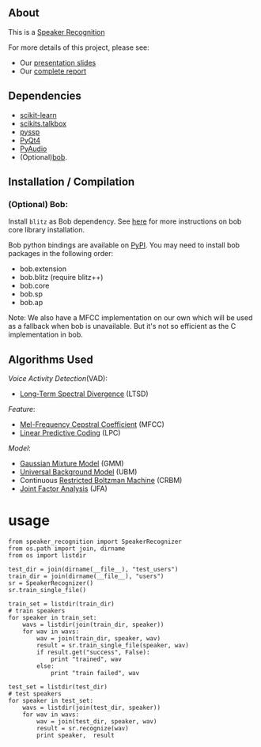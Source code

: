 ## About

This is a [Speaker Recognition](https://en.wikipedia.org/wiki/Speaker_recognition)

For more details of this project, please see:

+ Our [presentation slides](https://github.com/ppwwyyxx/speaker-recognition/raw/master/doc/Presentation.pdf)
+ Our [complete report](https://github.com/ppwwyyxx/speaker-recognition/raw/master/doc/Final-Report-Complete.pdf)

## Dependencies

+ [scikit-learn](http://scikit-learn.org/)
+ [scikits.talkbox](http://scikits.appspot.com/talkbox)
+ [pyssp](https://pypi.python.org/pypi/pyssp)
+ [PyQt4](http://sourceforge.net/projects/pyqt/)
+ [PyAudio](http://people.csail.mit.edu/hubert/pyaudio/)
+ (Optional)[bob](http://idiap.github.io/bob/).

## Installation / Compilation

### (Optional) Bob:

Install `blitz` as Bob dependency.
See [here](https://github.com/idiap/bob/wiki/Packages) for more instructions on bob core library installation.

Bob python bindings are available on [PyPI](https://pypi.python.org/pypi).
You may need to install bob packages in the following order:
+ bob.extension
+ bob.blitz (require blitz++)
+ bob.core
+ bob.sp
+ bob.ap

Note: We also have a MFCC implementation on our own
which will be used as a fallback when bob is unavailable.
But it's not so efficient as the C implementation in bob.


## Algorithms Used

_Voice Activity Detection_(VAD):
+ [Long-Term Spectral Divergence](http://www.sciencedirect.com/science/article/pii/S0167639303001201) (LTSD)

_Feature_:
+ [Mel-Frequency Cepstral Coefficient](http://en.wikipedia.org/wiki/Mel-frequency_cepstrum) (MFCC)
+ [Linear Predictive Coding](http://en.wikipedia.org/wiki/Linear_predictive_coding) (LPC)

_Model_:
+ [Gaussian Mixture Model](http://en.wikipedia.org/wiki/Mixture_model#Gaussian_mixture_model) (GMM)
+ [Universal Background Model](http://www.sciencedirect.com/science/article/pii/S1051200499903615) (UBM)
+ Continuous [Restricted Boltzman Machine](https://en.wikipedia.org/wiki/Restricted_Boltzmann_machine) (CRBM)
+ [Joint Factor Analysis](http://speech.fit.vutbr.cz/software/joint-factor-analysis-matlab-demo) (JFA)

# usage

    from speaker_recognition import SpeakerRecognizer
    from os.path import join, dirname
    from os import listdir

    test_dir = join(dirname(__file__), "test_users")
    train_dir = join(dirname(__file__), "users")
    sr = SpeakerRecognizer()
    sr.train_single_file()

    train_set = listdir(train_dir)
    # train speakers
    for speaker in train_set:
        wavs = listdir(join(train_dir, speaker))
        for wav in wavs:
            wav = join(train_dir, speaker, wav)
            result = sr.train_single_file(speaker, wav)
            if result.get("success", False):
                print "trained", wav
            else:
                print "train failed", wav

    test_set = listdir(test_dir)
    # test speakers
    for speaker in test_set:
        wavs = listdir(join(test_dir, speaker))
        for wav in wavs:
            wav = join(test_dir, speaker, wav)
            result = sr.recognize(wav)
            print speaker,  result